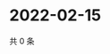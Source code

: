 # 2022-02-15

共 0 条

<!-- BEGIN WEIBO -->
<!-- 最后更新时间 Tue Feb 15 2022 05:11:07 GMT+0800 (China Standard Time) -->

<!-- END WEIBO -->
